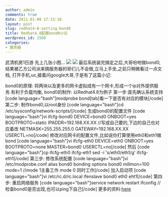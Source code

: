```yaml
---
author: admin
comments: true
date: 2011-01-08 17:13:10
layout: post
slug: redhat4-8-setting-bond0
title: Redhat4.8配置bond0小记
wordpress_id: 1560
categories:
- 服务器
---
```


武清机房1日游
先上几张小图...
![](http://i.imgur.com/PQlA3.jpg)
![](http://i.imgur.com/4HPBX.jpg)
最后系统装完搞定之后,大哥吩咐做bond0,结果被乙方公司派来搞服务器的哥们儿不会做,立马上手坐,之前只稍微看过一点文档,
打开手机,uc,接着问google大哥,于是有了这篇小记:

bond0的原理:
将两块以及更多的网卡虚拟成有一个网卡,形成一个ip对外提供服务.有利于负载均衡,
bond0的制作:
以Redhat4.8为例子
第一步:首先确认系统支持
[code language="bash"]modprobe bond[tab]看一下是否有对应的模块[/code]
第二步:
制作bond0,以root身份
[code language="bash"]cd /etc/sysconfig/network-scripts/[/code]
生成bond0的配置文件
[code language="bash"]vi ifcfg-bond0
DEVICE=bond0
ONBOOT=yes
BOOTPROTO=static
IPADDR=192.168.XX.XX //写成自己要的,下边的自己也对应着改
NETMASK=255.255.255.0
GATEWAY=192.168.XX.XX
USERCTL=no[/code]
修改对应网卡的配置文件,比如说你打算使用eth0和eth1做bond
[code language="bash"]vi ifcfg-eth0
DEVICE=eth0
ONBOOT=yes
BOOTPROTO=none
MASTER=bond0
USERCTL=no[/code]
然后
[code language="bash"]cp ifcfg-eth0 ifcfg-eth1
sed -i 's/eth0/eth1/g' ifcfg-eth1[/code]
第三步:
修改系统配置
[code language="bash"]vi /etc/modprobe.conf
alias bond0 bonding
options bond0 millmon=100 mode=1
//mode 1主备工作 mode 0 同时工作[/code]
加入启动项
[code language="bash"]vi /etc/rc.d/rc.local
ifenslave bond0 eth0 eht1[/code]
第四步:
重启网络服务
[code language="bash"]service network restart
ifconfig //检查bond0是否出现,也可以ping下自己[/code]
更多的资料:[here](http://www.kernel.org/pub/linux/kernel/people/marcelo/linux-2.4/Documentation/networking/bonding.txt)
